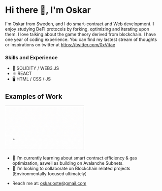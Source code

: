 # Hi there 👋, I'm Oskar
I'm Oskar from Sweden, and I do smart-contract and Web development. I enjoy studying DeFi protocols by forking, optimizing and iterating upon them. I love talking about the game theory derived from blockchain. I have one year of coding experience. You can find my lastest stream of thoughts or inspirations on twitter at https://twitter.com/0xVitae


### Skills and Experience
* 🔗 SOLIDITY / WEB3.JS
* ⚛  REACT
* 🖥 HTML / CSS / JS

## Examples of Work
<img src="https://github.com/0xVitae/0xVitae/blob/main/animation.gif" width="256"/>


- 🌱 I’m currently learning about smart contract efficiency & gas optimization, aswell as building on Avalanche Subnets.
- 👯 I’m looking to collaborate on Blockchain related projects (Environmentally focused ultimately) 
* Reach me at: oskar.oste@gmail.com 




